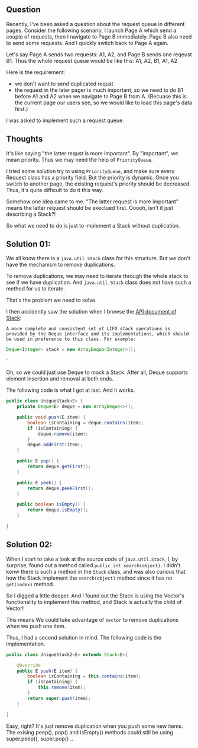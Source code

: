 
## Question
Recently, I've been asked a question about the request queue in different pages. Consider the following scenario, I launch Page A which send a couple of requests, then I navigate to Page B immediately. Page B also need to send some requests. And I quickly switch back to Page A again.  

Let's say Page A sends two requests: A1, A2, and Page B sends one reqeust B1.  Thus the whole request queue would be like this:
A1, A2, B1, A1, A2

Here is the requirement:
* we don't want to send duplicated requst
* the request in the later pager is much important, so we need to do B1 before A1 and A2 when we navigate to Page B from A. (Becuase this is the current page our users see, so we would like to load this page's data first.)

I was asked to implement such a request queue. 


## Thoughts
It's like saying "the latter requst is more important". By "important", we mean priority. Thus we may need the help of `PriorityQueue`.

I tried some solution try to using `PriorityQueue`, and make sure every Request class has a priority field. But the priority is dynamic. Once you switch to another page, the existing request's priority should be decreased. Thus, it's quite difficult to do it this way. 

Somehow one idea came to me. "The latter request is more important" means the latter request should be exectued first. Ooooh, isn't it just describing a Stack?!

So what we need to do is just to implement a Stack without duplication.

## Solution 01:
We all know there is a `java.util.Stack` class for this structure. But we don't have the mechanism to remove duplications.

To remove duplications, we may need to iterate through the whole stack to see if we have duplication. And `java.util.Stack` class does not have such a method for us to iterate.

That's the problem we need to solve.

I then accidently saw the solution when I browse the [API document of Stack](https://developer.android.com/reference/java/util/Stack.html):

`A more complete and consistent set of LIFO stack operations is provided by the Deque interface and its implementations, which should be used in preference to this class. For example:`
```java
Deque<Integer> stack = new ArrayDeque<Integer>();
```
   
`

Oh, so we could just use Deque to mock a Stack. After all, Deque supports element insertion and removal at both ends.

The following code is what I got at last. And it works.

```java
public class UniqueStack<E> {
    private Deque<E> deque = new ArrayDeque<>(); 

    public void push(E item) {
        boolean isContaining = deque.contains(item);
        if (isContaining) {
            deque.remove(item);
        }
        deque.addFirst(item);
    }

    public E pop() {
        return deque.getFirst();
    }

    public E peek() {
        return deque.peekFirst();
    }

    public boolean isEmpty() {
        return deque.isEmpty();
    }

}
```


## Solution 02:
When I start to take a look at the source code of `java.util.Stack`, I, by surprise, found out a method called `public int search(object)`. I didn't konw there is such a method in the `Stack` class, and was also curious that how the Stack implement the `search(object)` method since it has no `get(index)` method.

So I digged a little deeper. And I found out the Stack is using the Vector's functionality to implement this method, and Stack is actually the child of Vector! 

This means We could take advantage of `Vector` to remove duplications when we push one item. 

Thus, I had a second solution in mind. The following code is the implementation.

```java
public class UniqueStack2<E> extends Stack<E>{

    @Override
    public E push(E item) {
        boolean isContaining = this.contains(item);
        if (isContaining) {
            this.remove(item);
        }
        return super.push(item);
    }

}
```
Easy, right? It's just remove duplication when you push some new items. The exising peep(), pop() and isEmpty() methods could still be using super.peep(), super.pop() ..








